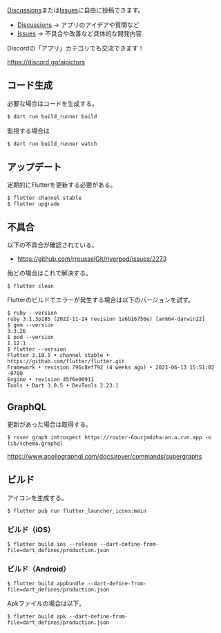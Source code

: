 [Discussions](https://github.com/aipictors/app/discussions)または[Issues](https://github.com/aipictors/app/issues)に自由に投稿できます。

- [Discussions](https://github.com/aipictors/app/discussions)
→ アプリのアイデアや質問など
- [Issues](https://github.com/aipictors/app/issues)
→ 不具合や改善など具体的な開発内容

Discordの「アプリ」カテゴリでも交流できます！

https://discord.gg/aipictors

## コード生成

必要な場合はコードを生成する。

```bash
$ dart run build_runner build
```

監視する場合は

```bash
$ dart run build_runner watch
```

## アップデート

定期的にFlutterを更新する必要がある。

```
$ flutter channel stable
$ flutter upgrade
```

## 不具合

以下の不具合が確認されている。

- https://github.com/rrousselGit/riverpod/issues/2273

殆どの場合はこれで解決する。

```
$ flutter clean
```

Flutterのビルドでエラーが発生する場合は以下のバージョンを試す。

```
$ ruby --version
ruby 3.1.3p185 (2022-11-24 revision 1a6b16756e) [arm64-darwin22]
$ gem --version
3.3.26
$ pod --version
1.12.1
$ flutter --version
Flutter 3.10.5 • channel stable • https://github.com/flutter/flutter.git
Framework • revision 796c8ef792 (4 weeks ago) • 2023-06-13 15:51:02 -0700
Engine • revision 45f6e00911
Tools • Dart 3.0.5 • DevTools 2.23.1
```

## GraphQL

更新があった場合は取得する。

```
$ rover graph introspect https://router-6ouzjmdzha-an.a.run.app -o lib/schema.graphql
```

https://www.apollographql.com/docs/rover/commands/supergraphs

## ビルド

アイコンを生成する。

```
$ flutter pub run flutter_launcher_icons:main
```

### ビルド（iOS）

```
$ flutter build ios --release --dart-define-from-file=dart_defines/production.json
```

### ビルド（Android）

```
$ flutter build appbundle --dart-define-from-file=dart_defines/production.json
```

Apkファイルの場合は以下。

```
$ flutter build apk --dart-define-from-file=dart_defines/production.json
```

